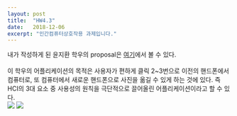 ```yaml
---
layout: post
title:  "HW4.3"
date:   2018-12-06
excerpt: "인간컴퓨터상호작용 과제입니다."
---
```

<p>
내가 작성하게 된 윤지환 학우의 proposal은 <a href="http://kanaris.tk/">여기</a>에서 볼 수 있다.</br>
</br>
이 학우의 어플리케이션의 목적은 사용자가 편하게 클릭 2~3번으로 이전의 핸드폰에서 컴퓨터로, 또 컴퓨터에서 새로운 핸드폰으로 사진을 옮길 수 있게 하는 것에 있다. 즉 HCI의 3대 요소 중 사용성의 원칙을 극단적으로 끌어올린 어플리케이션이라고 할 수 있다.</br>
<img src="https://user-images.githubusercontent.com/38854597/49589236-37c2bb00-f9ac-11e8-9f30-3a2a8625674b.jpg">
<img src="https://user-images.githubusercontent.com/38854597/49589222-28437200-f9ac-11e8-931d-556a4c727eaf.png">

